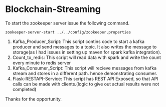# Blockchain-Streaming

To start the zookeeper server issue the following command.

`zookeeper-server-start ../../config/zookeeper.properties`

1. Kafka_Producer_Script:
  This script contins code to start a kafka producer and send messages to a topic.
  It also writes the message to storage(as I had issues in setting up maven for spark kafka integration).
2. Count_to_redis:
  This script will read data with spark and write the count every minute to redis server
3. Kafka_Consumer_Script:
  This script will recieve messages from kafka stream and stores in a different path. hence demonstrating consumer.
4. Flask-RESTAPI-Service:
  This script has REST API Exposed, so that API calls can be made with clients.(logic to give out actual results were not completed)

Thanks for the opportunity.
